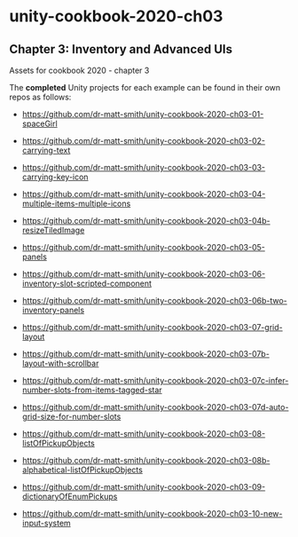 # unity-cookbook-2020-ch03

## Chapter 3: Inventory and Advanced UIs


Assets for cookbook 2020 - chapter 3

The **completed** Unity projects for each example can be found in their own repos as follows:

- https://github.com/dr-matt-smith/unity-cookbook-2020-ch03-01-spaceGirl

- https://github.com/dr-matt-smith/unity-cookbook-2020-ch03-02-carrying-text

- https://github.com/dr-matt-smith/unity-cookbook-2020-ch03-03-carrying-key-icon

- https://github.com/dr-matt-smith/unity-cookbook-2020-ch03-04-multiple-items-multiple-icons
- https://github.com/dr-matt-smith/unity-cookbook-2020-ch03-04b-resizeTiledImage

- https://github.com/dr-matt-smith/unity-cookbook-2020-ch03-05-panels

- https://github.com/dr-matt-smith/unity-cookbook-2020-ch03-06-inventory-slot-scripted-component
- https://github.com/dr-matt-smith/unity-cookbook-2020-ch03-06b-two-inventory-panels

- https://github.com/dr-matt-smith/unity-cookbook-2020-ch03-07-grid-layout
- https://github.com/dr-matt-smith/unity-cookbook-2020-ch03-07b-layout-with-scrollbar
- https://github.com/dr-matt-smith/unity-cookbook-2020-ch03-07c-infer-number-slots-from-items-tagged-star
- https://github.com/dr-matt-smith/unity-cookbook-2020-ch03-07d-auto-grid-size-for-number-slots

- https://github.com/dr-matt-smith/unity-cookbook-2020-ch03-08-listOfPickupObjects
- https://github.com/dr-matt-smith/unity-cookbook-2020-ch03-08b-alphabetical-listOfPickupObjects

- https://github.com/dr-matt-smith/unity-cookbook-2020-ch03-09-dictionaryOfEnumPickups


- https://github.com/dr-matt-smith/unity-cookbook-2020-ch03-10-new-input-system
